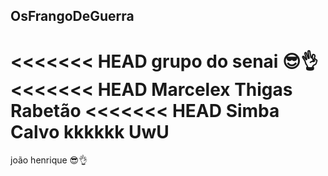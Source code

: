 ## OsFrangoDeGuerra
<<<<<<< HEAD
grupo do senai 😎👌
<<<<<<< HEAD
Marcelex
Thigas Rabetão
<<<<<<< HEAD
Simba Calvo kkkkkk UwU
=======
joão henrique 😎👌